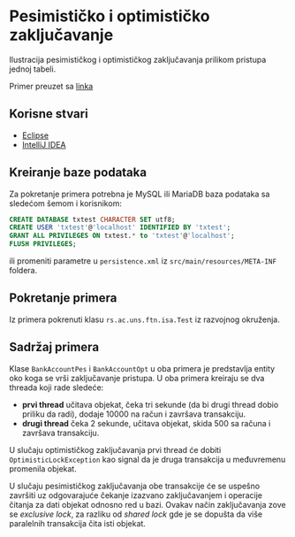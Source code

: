 # Pesimističko i optimističko zaključavanje

Ilustracija pesimističkog i optimističkog zaključavanja prilikom
pristupa jednoj tabeli.

Primer preuzet sa [linka](https://github.com/mbranko/isa19/tree/master/08-tx/pr02)

## Korisne stvari

* [Eclipse](https://www.eclipse.org)
* [IntelliJ IDEA](https://www.jetbrains.com/idea/)

## Kreiranje baze podataka

Za pokretanje primera potrebna je MySQL ili MariaDB baza podataka sa
sledećom šemom i korisnikom:

```sql
CREATE DATABASE txtest CHARACTER SET utf8;
CREATE USER 'txtest'@'localhost' IDENTIFIED BY 'txtest';
GRANT ALL PRIVILEGES ON txtest.* to 'txtest'@'localhost';
FLUSH PRIVILEGES;
```

ili promeniti parametre u `persistence.xml` iz `src/main/resources/META-INF` foldera.

## Pokretanje primera

Iz primera pokrenuti klasu `rs.ac.uns.ftn.isa.Test` iz razvojnog okruženja.

## Sadržaj primera

Klase `BankAccountPes` i `BankAccountOpt` u oba primera je predstavlja entity oko koga se vrši 
zaključavanje pristupa. U oba primera kreiraju se dva threada koji rade
sledeće:
 * **prvi thread** učitava objekat, čeka tri sekunde (da bi drugi thread 
   dobio priliku da radi), dodaje 10000 na račun i završava transakciju.
 * **drugi thread** čeka 2 sekunde, učitava objekat, skida 500 sa računa
   i završava transakciju.
   
U slučaju optimističkog zaključavanja prvi thread će dobiti 
`OptimisticLockException` kao signal da je druga transakcija u međuvremenu
promenila objekat.

U slučaju pesimističkog zaključavanja obe transakcije će se uspešno
završiti uz odgovarajuće čekanje izazvano zaključavanjem i operacije
čitanja za dati objekat odnosno red u bazi. Ovakav način zaključavanja
zove se *exclusive lock*, za razliku od *shared lock* gde je se dopušta
da više paralelnih transakcija čita isti objekat.
